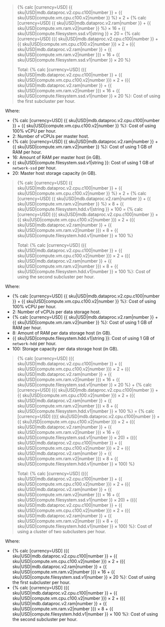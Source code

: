 > {% calc [currency=USD] {{ sku|USD|mdb.dataproc.v2.cpu.c100|number }} + {{ sku|USD|compute.vm.cpu.c100.v2|number }} %} × 2 + {% calc [currency=USD] {{ sku|USD|mdb.dataproc.v2.ram|number }} + {{ sku|USD|compute.vm.ram.v2|number }} %} × 16 + {{ sku|USD|compute.filesystem.ssd.v1|string }} × 20 = {% calc [currency=USD] ({{ sku|USD|mdb.dataproc.v2.cpu.c100|number }} + {{ sku|USD|compute.vm.cpu.c100.v2|number }}) × 2 + ({{ sku|USD|mdb.dataproc.v2.ram|number }} + {{ sku|USD|compute.vm.ram.v2|number }}) × 16 + {{ sku|USD|compute.filesystem.ssd.v1|number }} × 20 %}
>
> Total: {% calc [currency=USD] ({{ sku|USD|mdb.dataproc.v2.cpu.c100|number }} + {{ sku|USD|compute.vm.cpu.c100.v2|number }}) × 2 + ({{ sku|USD|mdb.dataproc.v2.ram|number }} + {{ sku|USD|compute.vm.ram.v2|number }}) × 16 + {{ sku|USD|compute.filesystem.ssd.v1|number }} × 20 %}: Cost of using the first subcluster per hour.

Where:

* {% calc [currency=USD] {{ sku|USD|mdb.dataproc.v2.cpu.c100|number }} + {{ sku|USD|compute.vm.cpu.c100.v2|number }} %}: Cost of using 100% vCPU per hour.
* 2: Number of vCPUs per master host.
* {% calc [currency=USD] {{ sku|USD|mdb.dataproc.v2.ram|number }} + {{ sku|USD|compute.vm.ram.v2|number }} %}: Cost of using 1 GB of RAM per hour.
* 16: Amount of RAM per master host (in GB).
* {{ sku|USD|compute.filesystem.ssd.v1|string }}: Cost of using 1 GB of `network-ssd` per hour.
* 20: Master host storage capacity (in GB).

> {% calc [currency=USD] {{ sku|USD|mdb.dataproc.v2.cpu.c100|number }} + {{ sku|USD|compute.vm.cpu.c100.v2|number }} %} × 2 + {% calc [currency=USD] {{ sku|USD|mdb.dataproc.v2.ram|number }} + {{ sku|USD|compute.vm.ram.v2|number }} %} × 8 + {{ sku|USD|compute.filesystem.hdd.v1|string }} × 100 = {% calc [currency=USD] ({{ sku|USD|mdb.dataproc.v2.cpu.c100|number }} + {{ sku|USD|compute.vm.cpu.c100.v2|number }}) × 2 + ({{ sku|USD|mdb.dataproc.v2.ram|number }} + {{ sku|USD|compute.vm.ram.v2|number }}) × 8 + {{ sku|USD|compute.filesystem.hdd.v1|number }} × 100 %}
>
> Total: {% calc [currency=USD] ({{ sku|USD|mdb.dataproc.v2.cpu.c100|number }} + {{ sku|USD|compute.vm.cpu.c100.v2|number }}) × 2 + ({{ sku|USD|mdb.dataproc.v2.ram|number }} + {{ sku|USD|compute.vm.ram.v2|number }}) × 8 + {{ sku|USD|compute.filesystem.hdd.v1|number }} × 100 %}: Cost of using the second subcluster per hour.

Where:

* {% calc [currency=USD] {{ sku|USD|mdb.dataproc.v2.cpu.c100|number }} + {{ sku|USD|compute.vm.cpu.c100.v2|number }} %}: Cost of using 100% vCPU per hour.
* 2: Number of vCPUs per data storage host.
* {% calc [currency=USD] {{ sku|USD|mdb.dataproc.v2.ram|number }} + {{ sku|USD|compute.vm.ram.v2|number }} %}: Cost of using 1 GB of RAM per hour.
* 8: Amount of RAM per data storage host (in GB).
* {{ sku|USD|compute.filesystem.hdd.v1|string }}: Cost of using 1 GB of `network-hdd` per hour.
* 100: Storage capacity per data storage host (in GB).

> {% calc [currency=USD] ({{ sku|USD|mdb.dataproc.v2.cpu.c100|number }} + {{ sku|USD|compute.vm.cpu.c100.v2|number }}) × 2 + ({{ sku|USD|mdb.dataproc.v2.ram|number }} + {{ sku|USD|compute.vm.ram.v2|number }}) × 16 + {{ sku|USD|compute.filesystem.ssd.v1|number }} × 20 %} + {% calc [currency=USD] ({{ sku|USD|mdb.dataproc.v2.cpu.c100|number }} + {{ sku|USD|compute.vm.cpu.c100.v2|number }}) × 2 + ({{ sku|USD|mdb.dataproc.v2.ram|number }} + {{ sku|USD|compute.vm.ram.v2|number }}) × 8 + {{ sku|USD|compute.filesystem.hdd.v1|number }} × 100 %} = {% calc [currency=USD] (({{ sku|USD|mdb.dataproc.v2.cpu.c100|number }} + {{ sku|USD|compute.vm.cpu.c100.v2|number }}) × 2 + ({{ sku|USD|mdb.dataproc.v2.ram|number }} + {{ sku|USD|compute.vm.ram.v2|number }}) × 16 + {{ sku|USD|compute.filesystem.ssd.v1|number }} × 20) + (({{ sku|USD|mdb.dataproc.v2.cpu.c100|number }} + {{ sku|USD|compute.vm.cpu.c100.v2|number }}) × 2 + ({{ sku|USD|mdb.dataproc.v2.ram|number }} + {{ sku|USD|compute.vm.ram.v2|number }}) × 8 + {{ sku|USD|compute.filesystem.hdd.v1|number }} × 100) %}
>
> Total: {% calc [currency=USD] (({{ sku|USD|mdb.dataproc.v2.cpu.c100|number }} + {{ sku|USD|compute.vm.cpu.c100.v2|number }}) × 2 + ({{ sku|USD|mdb.dataproc.v2.ram|number }} + {{ sku|USD|compute.vm.ram.v2|number }}) × 16 + {{ sku|USD|compute.filesystem.ssd.v1|number }} × 20) + (({{ sku|USD|mdb.dataproc.v2.cpu.c100|number }} + {{ sku|USD|compute.vm.cpu.c100.v2|number }}) × 2 + ({{ sku|USD|mdb.dataproc.v2.ram|number }} + {{ sku|USD|compute.vm.ram.v2|number }}) × 8 + {{ sku|USD|compute.filesystem.hdd.v1|number }} × 100) %}: Cost of using a cluster of two subclusters per hour.

Where:

* {% calc [currency=USD] ({{ sku|USD|mdb.dataproc.v2.cpu.c100|number }} + {{ sku|USD|compute.vm.cpu.c100.v2|number }}) × 2 + ({{ sku|USD|mdb.dataproc.v2.ram|number }} + {{ sku|USD|compute.vm.ram.v2|number }}) × 16 + {{ sku|USD|compute.filesystem.ssd.v1|number }} × 20 %}: Cost of using the first subcluster per hour.
* {% calc [currency=USD] ({{ sku|USD|mdb.dataproc.v2.cpu.c100|number }} + {{ sku|USD|compute.vm.cpu.c100.v2|number }}) × 2 + ({{ sku|USD|mdb.dataproc.v2.ram|number }} + {{ sku|USD|compute.vm.ram.v2|number }}) × 8 + {{ sku|USD|compute.filesystem.hdd.v1|number }} × 100 %}: Cost of using the second subcluster per hour.